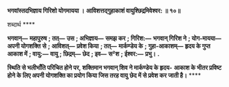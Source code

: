 **भगवांस्तदभिज्ञाय गिरिशो योगमायया ।** **आविशत्तद्गुहाकाशं वायुश्छिद्रमिवेश्वर: ॥ १०॥** 

शब्दार्थ **** 

**भगवान्—** **महापुरुष** **; तत्—** **उस** **; अभिज्ञाय—** **समझ कर** **; गिरिश:—** **भगवान् गिरिश ने** **; योग-मायया—** **अपनी योगशक्ति** **से** **; आविशत्—** **प्रवेश किया** **; तत्—** **मार्कण्डेय के** **; गुहा-आकाशम्—** **हृदय के गुप्त आकाश में** **; वायु:—** **वायु** **; छिद्रम्—** **छेद** **; इव—** **स²श** **; ईश्वर:—** **प्रभु।** **.** 

**स्थिति से भलीभाँति परिचित होने पर, शक्तिमान भगवान् शिव ने मार्कण्डेय के हृदय-** **आकाश के भीतर प्रविष्ट होने के लिए अपनी योगशक्ति का प्रयोग किया जिस तरह वायु** **छेद में से प्रवेश कर जाती है।** **** 